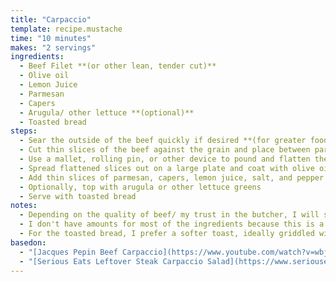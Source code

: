 ```yaml
---
title: "Carpaccio"
template: recipe.mustache
time: "10 minutes"
makes: "2 servings"
ingredients:
  - Beef Filet **(or other lean, tender cut)**
  - Olive oil
  - Lemon Juice
  - Parmesan
  - Capers
  - Arugula/ other lettuce **(optional)**
  - Toasted bread
steps:
  - Sear the outside of the beef quickly if desired **(for greater food safety)**
  - Cut thin slices of the beef against the grain and place between parchment paper
  - Use a mallet, rolling pin, or other device to pound and flatten the beef slices to desired thinness
  - Spread flattened slices out on a large plate and coat with olive oil
  - Add thin slices of parmesan, capers, lemon juice, salt, and pepper on top in desired quantities
  - Optionally, top with arugula or other lettuce greens
  - Serve with toasted bread
notes:
  - Depending on the quality of beef/ my trust in the butcher, I will sear the outside to remove the risk of pathogens. As long as you don't go too long, it has a minimal effect of the flavor of the dish
  - I don't have amounts for most of the ingredients because this is a dish that goes mostly by personal preference. I tend to add enough olive oil to lightly coat the beef, lemon juice to balance out the fattiness, and then the rest to taste.
  - For the toasted bread, I prefer a softer toast, ideally griddled with olive oil or butter. Challah and croissants also work well.
basedon:
  - "[Jacques Pepin Beef Carpaccio](https://www.youtube.com/watch?v=wbj6aoYU_ro)"
  - "[Serious Eats Leftover Steak Carpaccio Salad](https://www.seriouseats.com/scrapcook-leftover-steak-carpaccio-salad)"
---
```


